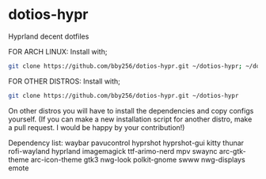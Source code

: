 # dotios-hypr
Hyprland decent dotfiles

FOR ARCH LINUX: Install with;
```bash
git clone https://github.com/bby256/dotios-hypr.git ~/dotios-hypr; ~/dotios-hypr/install.sh
```

FOR OTHER DISTROS: Install with;
```bash
git clone https://github.com/bby256/dotios-hypr.git ~/dotios-hypr
```
On other distros you will have to install the dependencies and copy configs yourself. (If you can make a new installation script for another distro, make a pull request. I would be happy by your contribution!)

Dependency list: waybar pavucontrol hyprshot hyprshot-gui kitty thunar rofi-wayland hyprland imagemagick ttf-arimo-nerd mpv swaync arc-gtk-theme arc-icon-theme gtk3 nwg-look polkit-gnome swww nwg-displays emote

